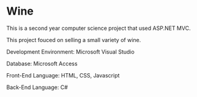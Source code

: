 # Wine
This is a second year computer science project that used ASP.NET MVC.

This project fouced on selling a small variety of wine.


Development Environment: Microsoft Visual Studio

Database: Microsoft Access

Front-End Language: HTML, CSS, Javascript

Back-End Language: C#

